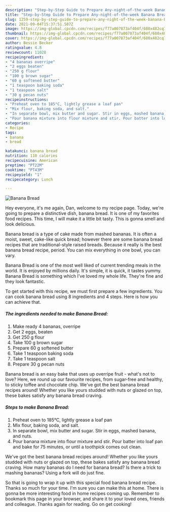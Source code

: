 ```yaml
---
description: "Step-by-Step Guide to Prepare Any-night-of-the-week Banana Bread"
title: "Step-by-Step Guide to Prepare Any-night-of-the-week Banana Bread"
slug: 1259-step-by-step-guide-to-prepare-any-night-of-the-week-banana-bread
date: 2021-09-04T15:37:51.507Z
image: https://img-global.cpcdn.com/recipes/f77a007873af404f/680x482cq70/banana-bread-recipe-main-photo.jpg
thumbnail: https://img-global.cpcdn.com/recipes/f77a007873af404f/680x482cq70/banana-bread-recipe-main-photo.jpg
cover: https://img-global.cpcdn.com/recipes/f77a007873af404f/680x482cq70/banana-bread-recipe-main-photo.jpg
author: Bessie Becker
ratingvalue: 4.8
reviewcount: 11028
recipeingredient:
- "4 bananas overripe"
- "2 eggs beaten"
- "250 g flour"
- "100 g brown sugar"
- "60 g softened butter"
- "1 teaspoon baking soda"
- "1 teaspoon salt"
- "30 g pecan nuts"
recipeinstructions:
- "Preheat oven to 185°C, lightly grease a loaf pan"
- "Mix flour, baking soda, and salt."
- "In separate bowl, mix butter and sugar. Stir in eggs, mashed banana, and nuts."
- "Pour banana mixture into flour mixture and stir. Pour batter into loaf pan and bake for 75 minutes, or until a toothpick comes out clean."
categories:
- Recipe
tags:
- banana
- bread

katakunci: banana bread 
nutrition: 110 calories
recipecuisine: American
preptime: "PT22M"
cooktime: "PT43M"
recipeyield: "1"
recipecategory: Lunch

---
```



![Banana Bread](https://img-global.cpcdn.com/recipes/f77a007873af404f/680x482cq70/banana-bread-recipe-main-photo.jpg)

Hey everyone, it's me again, Dan, welcome to my recipe page. Today, we're going to prepare a distinctive dish, banana bread. It is one of my favorites food recipes. This time, I will make it a little bit tasty. This is gonna smell and look delicious.

Banana bread is a type of cake made from mashed bananas. It is often a moist, sweet, cake-like quick bread; however there are some banana bread recipes that are traditional-style raised breads. Because it really is the best banana bread recipe, period. You can mix everything in one bowl, you can vary.

Banana Bread is one of the most well liked of current trending meals in the world. It is enjoyed by millions daily. It's simple, it is quick, it tastes yummy. Banana Bread is something which I've loved my whole life. They're fine and they look fantastic.


To get started with this recipe, we must first prepare a few ingredients. You can cook banana bread using 8 ingredients and 4 steps. Here is how you can achieve that.

<!--inarticleads1-->

##### The ingredients needed to make Banana Bread:

1. Make ready 4 bananas, overripe
1. Get 2 eggs, beaten
1. Get 250 g flour
1. Take 100 g brown sugar
1. Prepare 60 g softened butter
1. Take 1 teaspoon baking soda
1. Take 1 teaspoon salt
1. Prepare 30 g pecan nuts


Banana bread is an easy bake that uses up overripe fruit - what&#39;s not to love? Here, we round up our favourite recipes, from sugar-free and healthy, to sticky toffee and chocolate chip. We&#39;ve got the best banana bread recipes around! Whether you like yours studded with nuts or glazed on top, these bakes satisfy any banana bread craving. 

<!--inarticleads2-->

##### Steps to make Banana Bread:

1. Preheat oven to 185°C, lightly grease a loaf pan
1. Mix flour, baking soda, and salt.
1. In separate bowl, mix butter and sugar. Stir in eggs, mashed banana, and nuts.
1. Pour banana mixture into flour mixture and stir. Pour batter into loaf pan and bake for 75 minutes, or until a toothpick comes out clean.


We&#39;ve got the best banana bread recipes around! Whether you like yours studded with nuts or glazed on top, these bakes satisfy any banana bread craving. How many bananas do I need for banana bread? Is there a trick to mashing bananas? Using a fork will do just fine. 

So that is going to wrap it up with this special food banana bread recipe. Thanks so much for your time. I'm sure you can make this at home. There is gonna be more interesting food in home recipes coming up. Remember to bookmark this page in your browser, and share it to your loved ones, friends and colleague. Thanks again for reading. Go on get cooking!
